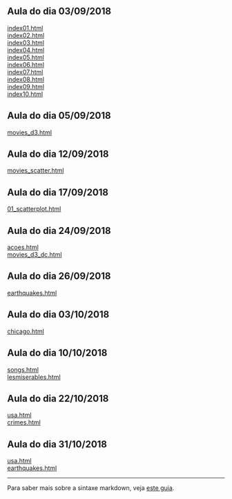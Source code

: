 ## Aula do dia 03/09/2018
[index01.html](basic/index01.html)<br>
[index02.html](basic/index02.html)<br>
[index03.html](basic/index03.html)<br>
[index04.html](basic/index04.html)<br>
[index05.html](basic/index05.html)<br>
[index06.html](basic/index06.html)<br>
[index07.html](basic/index07.html)<br>
[index08.html](basic/index08.html)<br>
[index09.html](basic/index09.html)<br>
[index10.html](basic/index10.html)<br>

## Aula do dia 05/09/2018
[movies_d3.html](d3_intro/movies_d3.html)<br>

## Aula do dia 12/09/2018
[movies_scatter.html](d3_scale/movies_scatter.html)<br>

## Aula do dia 17/09/2018
[01_scatterplot.html](d3_update/01_scatterplot.html)<br>

## Aula do dia 24/09/2018
[acoes.html](d3_crossfilter/acoes.html)<br>
[movies_d3_dc.html](d3_crossfilter/movies_d3_dc.html)<br>

## Aula do dia 26/09/2018
[earthquakes.html](d3_crossfilter_2/earthquakes.html)<br>

## Aula do dia 03/10/2018
[chicago.html](d3_crossfilter_2/chicago.html)<br>

## Aula do dia 10/10/2018
[songs.html](d3_networks_trees/songs.html)<br>
[lesmiserables.html](d3_networks_trees/lesmiserables.html)<br>

## Aula do dia 22/10/2018
[usa.html](color-d3/usa.html)<br>
[crimes.html](color-d3/crimes.html)<br>

## Aula do dia 31/10/2018
[usa.html](d3_interactive/usa.html)<br>
[earthquakes.html](d3_interactive/earthquakes.html)<br>

---

Para saber mais sobre a sintaxe markdown, veja [este guia](https://guides.github.com/features/mastering-markdown/).
